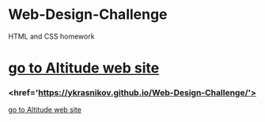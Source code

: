 # Web-Design-Challenge
HTML and CSS homework
# [go to Altitude web site ](https://ykrasnikov.github.io/Web-Design-Challenge/)

### <href='https://ykrasnikov.github.io/Web-Design-Challenge/'>

[go to Altitude web site ](https://ykrasnikov.github.io/Web-Design-Challenge/)